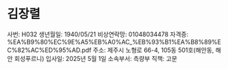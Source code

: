 # 김장렬

사번: H032
생년월일: 1940/05/21
비상연락망: 01048034478
자격증: %EA%B9%80%EC%9E%A5%EB%A0%AC_%EB%93%B1%EA%B8%89%EC%82%AC%ED%95%AD.pdf
주소: 제주시 노형로 66-4, 105동 501호(해안동, 해안 회성푸르니)
입사일: 2025년 5월 1일
소속부서: 측량부
직책: 고문